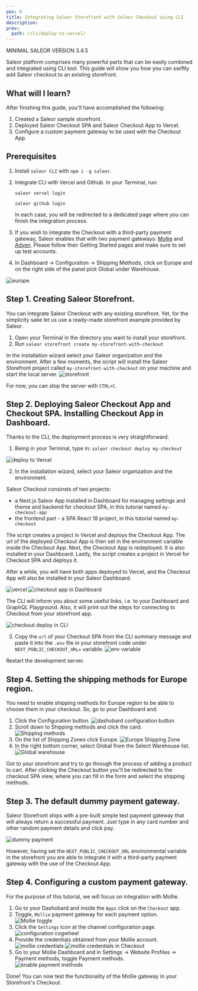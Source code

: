 ```yaml
---
pos: 6
title: Integrating Saleor Storefront with Saleor Checkout using CLI
description:
prev:
  path: /cli/deploy-to-vercel/
---
```


MINIMAL SALEOR VERSION
3.4.5

Saleor platform comprises many powerful parts that can be easily combined and integrated using CLI tool. This guide will show you how you can swiftly add Saleor checkout to an existing storefront.

## What will I learn?

After finishing this guide, you'll have accomplished the following:

1. Created a Saleor sample storefront.
2. Deployed Saleor Checkout SPA and Saleor Checkout App to Vercel.
3. Configure a custom payment gateway to be used with the Checkout App.

## Prerequisites

1. Install `saleor CLI` with `npm i -g saleor`.
2. Integrate CLI with Vercel and Github. In your Terminal, run:

   ```
   saleor vercel login
   ```

   ```
   saleor github login
   ```

   In each case, you will be redirected to a dedicated page where you can finish the integration process.

3. If you wish to integrate the Checkout with a third-party payment gateway, Saleor enables that with two payment gateways: [Mollie](https://www.mollie.com/) and [Adyen](https://www.adyen.com/). Please follow their Getting Started pages and make sure to set up test accounts.

4. In Dashboard -> Configuration -> Shipping Methods, click on Europe and on the right side of the panel pick Global under Warehouse.

![europe](/images/europe.png)

## Step 1. Creating Saleor Storefront.

You can integrate Saleor Checkout with any existing storefront. Yet, for the simplicity sake let us use a ready-made storefront example provided by Saleor.

1. Open your Terminal in the directory you want to install your storefront.
2. Run `saleor storefront create my-storefront-with-checkout`

In the installation wizard select your Saleor organization and the environment. After a few moments, the script will install the Saleor Storefront project called `my-storefront-with-checkout` on your machine and start the local server.
![storefront](/images/storefront-installed.png)

For now, you can stop the server with `CTRL+C`.

## Step 2. Deploying Saleor Checkout App and Checkout SPA. Installing Checkout App in Dashboard.

Thanks to the CLI, the deployment process is very straightforward.

1. Being in your Terminal, type in:
   `saleor checkout deploy my-checkout`

![deploy to Vercel](/images/deploy.png)

2. In the installation wizard, select your Saleor organization and the environment.

Saleor Checkout consinsts of two projects:

- a Next.js Saleor App installed in Dashboard for managing settings and theme and backend for checkout SPA, in this tutorial named `my-checkout-app`
- the frontend part - a SPA React 18 project, in this tutorial named `my-checkout`

The script creates a project in Vercel and deploys the Checkout App. The url of the deployed Checkout App is then set in the environment variable inside the Checkout App. Next, the Checkout App is redeployed. It is also installed in your Dashboard. Lastly, the script creates a project in Vercel for Checkout SPA and deploys it.

After a while, you will have both apps deployed to Vercel, and the Checkout App will also be installed in your Saleor Dashboard.

![vercel](/images/vercel.png)
![checkout app in Dashboard](/images/checkout-dashboard.png)

The CLI will inform you about some useful links, i.e. to your Dashboard and GraphQL Playground. Also, it will print out the steps for connecting to Checkout from your storefront app.

![checkout deploy in CLI](/images/cli-deploy.png)

3. Copy the `url` of your Checkout SPA from the CLI summary message and paste it into the `.env` file in your storefront code under `NEXT_PUBLIC_CHECKOUT_URL=` variable.
   ![env variable](/images/env-variable.png)

Restart the development server.

## Step 4. Setting the shipping methods for Europe region.

You need to enable shipping methods for Europe region to be able to choose them in your checkout. So, go to your Dashboard and:

1. Click the Configuration button.
   ![dashobard configuration button](/images/warehouse-1.png)
2. Scroll down to Shipping methods and click the card.
   ![Shipping methods](/images/warehouse-2.png)
3. On the list of Shipping Zones click Europe.
   ![Europe Shipping Zone](/images/warehouse-3.png)
4. In the right bottom corner, select Global from the Select Warehouse list.
   ![Global warehouse](/images/warehouse-4.png)

Got to your storefront and try to go through the process of adding a product to cart. After clicking the Checkout button you'll be redirected to the checkout SPA view, where you can fill in the form and select the shipping methods.

## Step 3. The default dummy payment gateway.

Saleor Storefront ships with a pre-built simple test payment gateway that will always return a successful payment.
Just type in any card number and other random payment details and click pay.

![dummy payment](/images/dummy-payment.png)

However, having set the `NEXT_PUBLIC_CHECKOUT_URL` environmental variable in the storefront you are able to integrate it with a third-party payment gateway with the use of the Checkout App.

## Step 4. Configuring a custom payment gateway.

For the purpose of this tutorial, we will focus on integration with Mollie.

1. Go to your Dashobard and inside the `Apps` click on the `Checkout` app.
2. Toggle, `Mollie` payment gateway for each payment option.
   ![Mollie toggle](/images/mollie-1.png)
3. Click the `Settings` icon at the channel configuration page.
   ![configuration cogwheel](/images/mollie-2.png)
4. Provide the credentials obtained from your Mollie account.
   ![mollie credentials](/images/mollie-3.png)
   ![mollie credentials in Checkout](/images/mollie-saleor-keys.png)
5. Go to your Mollie Dashboard and in Settings -> Website Profiles -> Payment methods, toggle Payment methods.
   ![enable payment methods](/images/mollie-4.png)

Done! You can now test the functionality of the Mollie gateway in your Storefront's Checkout.
